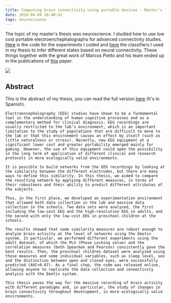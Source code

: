 ```yaml
---
title: Computing brain connectivity using portable devices - Master's Thesis
date: 2018-04-04 18:40:41
tags: neuroscience
---
```


The topic of my master's thesis was neuroscience. I studied how to use low cost portable electroenchephalographs for advanced  connectivity studies. [Here](https://github.com/mathigatti/EmotivExperiments) is the code for the experiments I coded and [here](https://github.com/mathigatti/EmotivClassifier) the classifiers I used in my thesis to infer different states based on neural connectivity. These things together with the great work of Marcos Pietto and his team ended up in the publications of [this](https://www.ncbi.nlm.nih.gov/pubmed/30475814) paper.

![](emotiv.jpg)

## Abstract

This is the abstract of my thesis, you can read the full version [here](http://dc.sigedep.exactas.uba.ar/media/academic/grade/thesis/Tesis_Mathias_Gatti.pdf) (It's in Spanish).
```
Electroencephalography (EEG) studies have shown to be a fundamental tool in the understanding of human cognitive processes and as a complementary method for clinical diagnosis. EEG recordings are usually restricted to the lab’s environment, which is an important limitation to the study of populations that are difficult to move to the lab or that this environment causes an effect by itself (such as little naturalness or stress). Recently, new EEG equipment at a significant lower cost and greater portability emerged mainly for gaming. However, the use of this equipment could open the possibility in the long term of application of different clinical and research protocols in more ecologically valid environments.

It is possible to build networks from the EEG recordings by looking at the similarity between the different electrodes, but there are many ways to define this similarity. In this thesis, we aimed to compare the resulting network by applying different measures, in terms of their robustness and their ability to predict different attributes of the subjects.

Thus, in the first place, we developed an experimentation environment that allowed both data collection in the lab and massive data collection in the schools. Two data sets were analyzed, the first including the low-cost EEG and the high-resolution EEG in adults, and the second with only the low-cost EEG in preschool children at the schools.

The results showed that some similarity measures are robust enough to analyze brain activity at the level of networks using the Emotiv system. In particular, we performed different experiments using the adult dataset, of which the PLV (Phase Locking value) and the correlation measures (both Spearman and Pearson) consistently gave the best results. Then, the preschool children dataset were analyzed using these measures and some individual variables, such as sleep level, sex and the distinction between open and closed eyes, were successfully predicted (AUC>0.67). As a final step, the code was released online, allowing anyone to replicate the data collection and connectivity analysis with the Emotiv system.

This thesis paves the way for the massive recording of brain activity with different paradigms and, in particular, the study of changes in brain connectivity throughout development, in more ecologically valid environments.
```